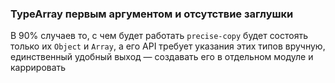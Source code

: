 ### TypeArray первым аргументом и отсутствие заглушки
В 90% случаев то, с чем будет работать `precise-copy` будет состоять только их `Object` и `Array`, а его API требует указания этих типов вручную, единственный удобный выход — создавать его в отдельном модуле и каррировать